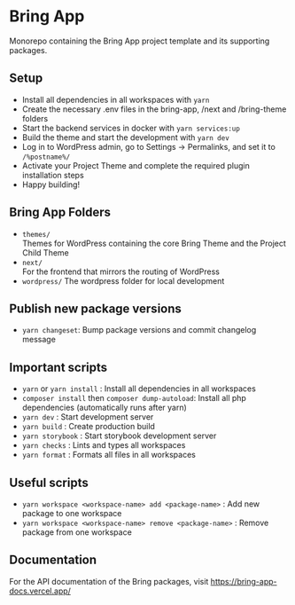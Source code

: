 # Bring App

Monorepo containing the Bring App project template and its supporting packages.

## Setup

-   Install all dependencies in all workspaces with `yarn`
-   Create the necessary .env files in the bring-app, /next and /bring-theme folders
-   Start the backend services in docker with `yarn services:up`
-   Build the theme and start the development with `yarn dev`
-   Log in to WordPress admin, go to Settings -> Permalinks, and set it to `/%postname%/`
-   Activate your Project Theme and complete the required plugin installation steps
-   Happy building!

## Bring App Folders

-   `themes/`  
    Themes for WordPress containing the core Bring Theme and the Project Child Theme
-   `next/`  
    For the frontend that mirrors the routing of WordPress
-   `wordpress/`
    The wordpress folder for local development

## Publish new package versions

-   `yarn changeset`: Bump package versions and commit changelog message

## Important scripts

-   `yarn` or `yarn install` : Install all dependencies in all workspaces
-   `composer install` then `composer dump-autoload`: Install all php dependencies (automatically runs after yarn)
-   `yarn dev` : Start development server
-   `yarn build` : Create production build
-   `yarn storybook` : Start storybook development server
-   `yarn checks` : Lints and types all workspaces
-   `yarn format` : Formats all files in all workspaces

## Useful scripts

-   `yarn workspace <workspace-name> add <package-name>` : Add new package to one workspace
-   `yarn workspace <workspace-name> remove <package-name>` : Remove package from one workspace

## Documentation

For the API documentation of the Bring packages, visit https://bring-app-docs.vercel.app/
